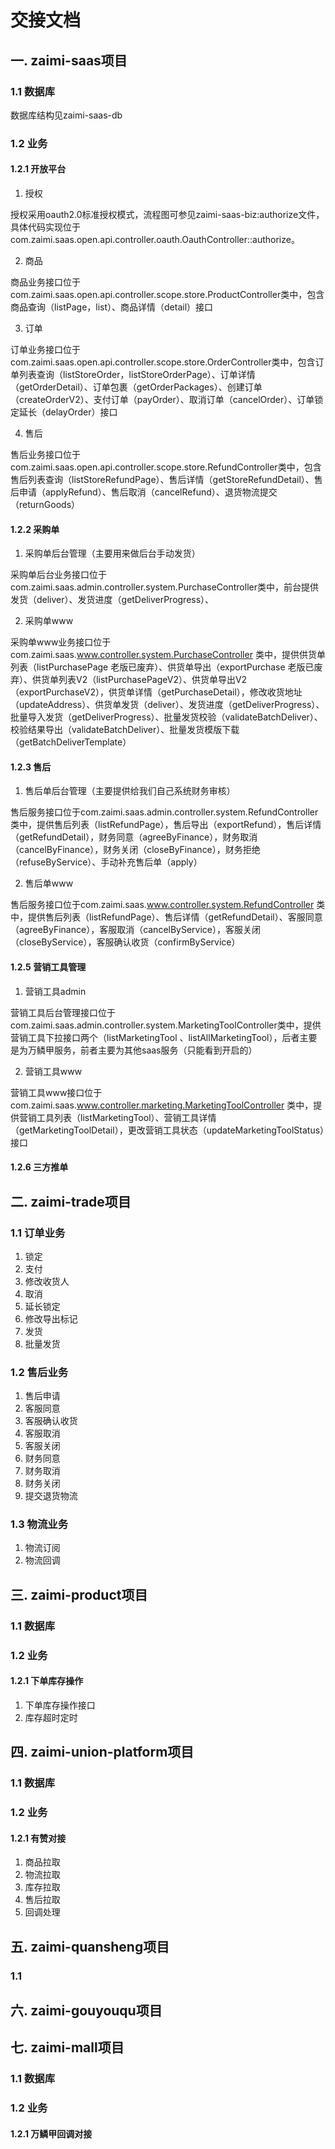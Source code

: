 # 交接文档
## 一. zaimi-saas项目

### 1.1 数据库

数据库结构见zaimi-saas-db

### 1.2 业务

#### 1.2.1 开放平台

1. 授权

授权采用oauth2.0标准授权模式，流程图可参见zaimi-saas-biz:authorize文件，具体代码实现位于com.zaimi.saas.open.api.controller.oauth.OauthController::authorize。

2. 商品

商品业务接口位于com.zaimi.saas.open.api.controller.scope.store.ProductController类中，包含商品查询（listPage，list）、商品详情（detail）接口

3. 订单

订单业务接口位于com.zaimi.saas.open.api.controller.scope.store.OrderController类中，包含订单列表查询（listStoreOrder，listStoreOrderPage）、订单详情（getOrderDetail）、订单包裹（getOrderPackages）、创建订单（createOrderV2）、支付订单（payOrder）、取消订单（cancelOrder）、订单锁定延长（delayOrder）接口

4. 售后

售后业务接口位于com.zaimi.saas.open.api.controller.scope.store.RefundController类中，包含售后列表查询（listStoreRefundPage）、售后详情（getStoreRefundDetail）、售后申请（applyRefund）、售后取消（cancelRefund）、退货物流提交（returnGoods）
    
#### 1.2.2 采购单

1. 采购单后台管理（主要用来做后台手动发货）

采购单后台业务接口位于com.zaimi.saas.admin.controller.system.PurchaseController类中，前台提供发货（deliver）、发货进度（getDeliverProgress）、

2. 采购单www

采购单www业务接口位于com.zaimi.saas.www.controller.system.PurchaseController 类中，提供供货单列表（listPurchasePage 老版已废弃）、供货单导出（exportPurchase 老版已废弃）、供货单列表V2（listPurchasePageV2）、供货单导出V2（exportPurchaseV2），供货单详情（getPurchaseDetail），修改收货地址（updateAddress）、供货单发货（deliver）、发货进度（getDeliverProgress）、批量导入发货（getDeliverProgress）、批量发货校验（validateBatchDeliver）、校验结果导出（validateBatchDeliver）、批量发货模版下载（getBatchDeliverTemplate）

#### 1.2.3 售后

1. 售后单后台管理（主要提供给我们自己系统财务审核）

售后服务接口位于com.zaimi.saas.admin.controller.system.RefundController类中，提供售后列表（listRefundPage），售后导出（exportRefund），售后详情（getRefundDetail），财务同意（agreeByFinance），财务取消（cancelByFinance），财务关闭（closeByFinance），财务拒绝（refuseByService）、手动补充售后单（apply）

2. 售后单www

售后服务接口位于com.zaimi.saas.www.controller.system.RefundController 类中，提供售后列表（listRefundPage）、售后详情（getRefundDetail）、客服同意（agreeByFinance），客服取消（cancelByService），客服关闭（closeByService），客服确认收货（confirmByService）

#### 1.2.5 营销工具管理

1. 营销工具admin

营销工具后台管理接口位于com.zaimi.saas.admin.controller.system.MarketingToolController类中，提供营销工具下拉接口两个（listMarketingTool 、listAllMarketingTool），后者主要是为万鳞甲服务，前者主要为其他saas服务（只能看到开启的）

2. 营销工具www

营销工具www接口位于com.zaimi.saas.www.controller.marketing.MarketingToolController 类中，提供营销工具列表（listMarketingTool）、营销工具详情（getMarketingToolDetail），更改营销工具状态（updateMarketingToolStatus）接口

#### 1.2.6 三方推单



## 二. zaimi-trade项目

### 1.1 订单业务

1. 锁定
2. 支付
3. 修改收货人
4. 取消
5. 延长锁定
6. 修改导出标记
7. 发货
8. 批量发货

### 1.2 售后业务

1. 售后申请
2. 客服同意
3. 客服确认收货
4. 客服取消
5. 客服关闭
6. 财务同意
7. 财务取消
8. 财务关闭
9. 提交退货物流

### 1.3 物流业务

1. 物流订阅
2. 物流回调

## 三. zaimi-product项目

### 1.1 数据库

### 1.2 业务

#### 1.2.1 下单库存操作

1. 下单库存操作接口
2. 库存超时定时

## 四. zaimi-union-platform项目

### 1.1 数据库

### 1.2 业务

#### 1.2.1 有赞对接

1. 商品拉取
2. 物流拉取
3. 库存拉取
4. 售后拉取
5. 回调处理

## 五. zaimi-quansheng项目

### 1.1 

## 六. zaimi-gouyouqu项目

## 七. zaimi-mall项目

### 1.1 数据库

### 1.2 业务

#### 1.2.1 万鳞甲回调对接
